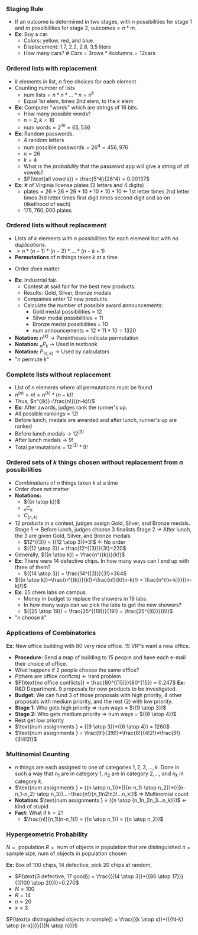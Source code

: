### Staging Rule
- If an outcome is determined in two stages, with $n$ possibilities for stage $1$ and $m$ possibilities for stage $2$, $\text{outcomes} = n*m$.
- **Ex:** Buy a car. 
	- Colors: yellow, red, and blue.
	- Displacement: 1.7, 2.2, 2.8, 3.5 liters
	- How many cars?
	*# Cars* = $3 \text{rows} * 4 \text{columns} = 12 \text{cars}$

### Ordered lists with replacement
- $k$ elements in list, $n$ free choices for each element
- Counting number of lists
	- $\text{num lists} = n * n * ... * n = n^k$
	- Equal 1st elem, times 2nd elem, to the $k$ elem
- **Ex:** Computer "words" which are strings of 16 bits.
	- How many possible words?
	- $n = 2, k = 16$
	- $\text{num words} = 2^{16} = 65,536$
- **Ex:** Random passwords.
	- $4$ random letters
	- $\text{num possible passwords} = 26^4 = 456,976$
	- $n =26$
	- $k = 4$
	- What is the *probability* that the password app will give a string of *all* vowels?
	- $P(\text{all vowels}) = \frac{5^4}{26^4} = 0.00137$
- **Ex:** # of Virginia license plates (3 letters and 4 digits)
	- $\text{plates} = 26 * 26* 26 * 10 * 10 * 10 * 10$ ← 1st letter times 2nd letter times 3rd letter times first digit times second digit and so on (likelihood of each)
	- $175,760,000$ plates


### Ordered lists without replacement
- Lists of $k$ elements with $n$ possibilities for each element but with *no duplications*.
- $= n * (n-1) * (n-2) * ... * (n-k+1)$
- **Permutations** of $n$ things takes $k$ at a time
* Order *does* matter
- **Ex:** Industrial fair.
	- Contest at said fair for the best new products.
	- Results: Gold, Silver, Bronze medals
	- Companies enter $12$ new products.
	- Calculate the number of possible award announcements:
		- Gold medal possibilities = $12$
		- Silver medal possibilities = $11$
		- Bronze medal possibilities = $10$
		- $\text{num announcements} = 12 * 11 * 10 = 1320$
- **Notation:** $n^{(k)}$ → Parentheses indicate permutation
- **Notation:** $_nP_k$ → Used in textbook
- **Notation:** $P_{(n, k)}$ → Used by calculators
- "$n$ permute $k$"

### Complete lists without replacement
- List of $n$ elements where all permutations must be found
- $n^{(n)}=n!=n^{(k)}*(n-k)!$
- Thus, $n^{(k)}=\frac{n!}{(n-k)!}$
- **Ex:** After awards, judges rank the runner's up.
- All possible rankings = $12!$
- Before lunch, medals are awarded and after lunch, runner's up are ranked
- Before lunch medals → $12^{(3)}$
- After lunch medals → $9!$
- Total permutations = $12^{(3)} * 9!$

### Ordered sets of $k$ things chosen without replacement from $n$ possibilities
- *Combinations* of $n$ things taken $k$ at a time
- Order *does not* matter
- **Notations:**
	- $({n \atop k})$
	- $_nC_k$
	- $C_{(n, k)}$
 - 12 products in a contest, judges assign Gold, Silver, and Bronze medals.
	Stage 1 → Before lunch, judges choose 3 finalists
	Stage 2 → After lunch, the 3 are given Gold, Silver, and Bronze medals
	 -  $12^{(3)} = ({12 \atop 3})*3!$ ← No order
	 - $({12 \atop 3}) = \frac{12^{(3)}}{3!}=220$
 - Generally, $({n \atop k}) = \frac{n^{(k)}}{k!}$
 - **Ex:** There were 14 defective chips. In how many ways can I end up with three of them?
	 - $({14 \atop 3}) = \frac{14^{(3)}}{3!}=364$
 - $({n \atop k})=\frac{n^{(k)}}{k!}=\frac{n!}{k!(n-k)!} = \frac{n^{(n-k)}}{(n-k)!}$
 - **Ex:** $25$ chem labs on campus.
	 - Money in budget to replace the showers in 19 labs.
	 - In how many ways can we pick the labs to get the new showers?
	 - $({25 \atop 19}) = \frac{25^{(19)}}{19!} = \frac{25^{(6)}}{6!}$
 - "$n$ choose $k$"

### Applications of Combinatorics
**Ex:** New office building with $80$ very nice office. $15$ VIP's want a new office.
- **Procedure:** Send a map of building to $15$ people and have each e-mail their choice of office.
- What happens if $2$ people choose the same office?
- $P(\text{there are office conflcts})$ <- hard problem 
- $P(\text{no office conflicts}) = \frac{80^{(15)}}{80^{15}} = 0.247$
**Ex:** R&D Department. 9 proposals for new products to be investigated.
- **Budget:** We can fund 3 of those proposals with high priority, 4 other proposals with medium priority, and the rest (2) with low priority.
- **Stage 1:** Who gets high priority => num ways = $({9 \atop 3})$
- **Stage 2:** Who gets medium priority => num ways = $({6 \atop 4})$
- Rest get low priority
- $\text{num assignments } = ({9 \atop 3})*({6 \atop 4}) = 1260$
- $\text{num assignments } = \frac{9!}{3!6!}*\frac{6!}{4!2!}=\frac{9!}{3!4!2!}$

### Multinomial Counting
- $n$ things are each assigned to one of categories $1,2,3,...,k$. Done in such a way that $n_1$ are in category $1$, $n_2$ are in category $2$,..., and $n_k$ in category $k$.
- $\text{num assignments } = ({n \atop n_1})*({{n-n_1} \atop n_2})*({{n-n_1-n_2} \atop n_3})...=\frac{n!}{n_1!n2!n3!...n_k!}$ => Multinomial count
- **Notation:** $\text{num assignments } = ({n \atop {n_1n_2n_3...n_k}})$ <- kind of stupid
- **Fact:** What if $k=2$?
	- $\frac{n!}{n_1!(n-n_1)!} = ({n \atop n_1}) = ({n \atop n_2})$

### Hypergeometric Probability
$N = \text{ population}$
$R = \text{ num of objects in population that are distinguished}$
$n = \text{ sample size, num of objects in population chosen}$

**Ex:**  Box of $100$ chips, $14$ defective, pick $20$ chips at random,
- $P(\text{3 defective, 17 good}) = \frac{({14 \atop 3})*({86 \atop 17})}{({100 \atop 20})}=0.270$
- $N = 100$
- $R = 14$
- $n = 20$
- $x = 3$

$P(\text{x distinguished objects in sample}) = \frac{({k \atop x})*({{N-k} \atop {n-x}})}{({N \atop n})}$
